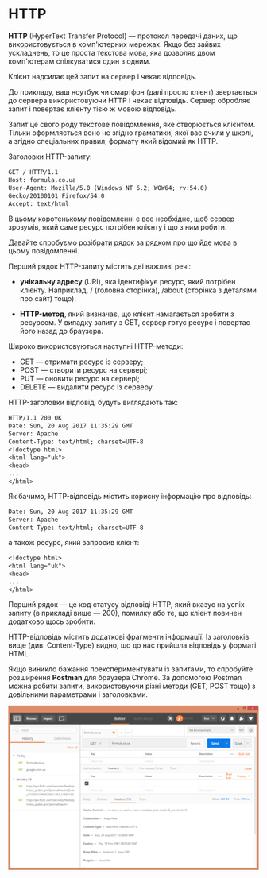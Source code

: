 # HTTP

**HTTP** (HyperText Transfer Protocol) — протокол передачі даних, що використовується в комп'ютерних мережах. Якщо без зайвих ускладнень, то це проста текстова мова, яка дозволяє двом комп'ютерам спілкуватися один з одним.

Клієнт надсилає цей запит на сервер і чекає відповідь.

До прикладу, ваш ноутбук чи смартфон (далі просто клієнт) звертається до сервера використовуючи HTTP і чекає відповідь. Сервер обробляє запит і повертає клієнту тією ж мовою відповідь.

Запит це свого роду текстове повідомлення, яке створюється клієнтом. Тільки оформляється воно не згідно граматики, якої вас вчили у школі, а згідно спеціальних правил, формату який відомий як HTTP.


Заголовки HTTP-запиту:

```
GET / HTTP/1.1
Host: formula.co.ua
User-Agent: Mozilla/5.0 (Windows NT 6.2; WOW64; rv:54.0) Gecko/20100101 Firefox/54.0
Accept: text/html
```
В цьому коротенькому повідомленні є все необхідне, щоб сервер зрозумів, який саме ресурс потрібен клієнту і що з ним робити.

Давайте спробуємо розібрати рядок за рядком про що йде мова в цьому повідомленні.

Перший рядок HTTP-запиту містить дві важливі речі:

* **унікальну адресу** (URI), яка ідентифікує ресурс, який потрібен клієнту. Наприклад, / (головна сторінка), /about (сторінка з деталями про сайт) тощо).

* **HTTP-метод**, який визначає, що клієнт намагається зробити з ресурсом. У випадку запиту з GET, сервер готує ресурс і повертає його назад до браузера.

Широко використовуються наступні HTTP-методи:

* GET — отримати ресурс із серверу;
* POST — створити ресурс на сервері;
* PUT — оновити ресурс на сервері;
* DELETE — видалити ресурс із серверу.

HTTP-заголовки відповіді будуть виглядають так:

```
HTTP/1.1 200 OK
Date: Sun, 20 Aug 2017 11:35:29 GMT
Server: Apache
Content-Type: text/html; charset=UTF-8
<!doctype html>
<html lang="uk">
<head>
...
</html>
```

Як бачимо, HTTP-відповідь містить корисну інформацію про відповідь:

```
Date: Sun, 20 Aug 2017 11:35:29 GMT
Server: Apache
Content-Type: text/html; charset=UTF-8
```

а також ресурс, який запросив клієнт:

```
<!doctype html>
<html lang="uk">
<head>
...
</html>
```

Перший рядок — це код статусу відповіді HTTP, який вказує на успіх запиту (в прикладі вище — 200), помилку або те, що клієнт повинен додатково щось зробити.

HTTP-відповідь містить додаткові фрагменти інформації. Із заголовків вище (див. Content-Type) видно, що до нас прийшла відповідь у форматі HTML.

Якщо виникло бажання поекспериментувати із запитами, то спробуйте розширення **Postman** для браузера Chrome. За допомогою Postman можна робити запити, використовуючи різні методи (GET, POST тощо) з довільними параметрами і заголовками.

![Результат роботи Emmet](postman_screenshot.png)

